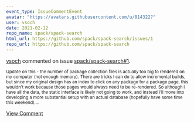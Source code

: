 ```yaml
---
event_type: IssueCommentEvent
avatar: "https://avatars.githubusercontent.com/u/814322?"
user: vsoch
date: 2021-02-12
repo_name: spack/spack-search
html_url: https://github.com/spack/spack-search/issues/1
repo_url: https://github.com/spack/spack-search
---
```


<a href='https://github.com/vsoch' target='_blank'>vsoch</a> commented on issue <a href='https://github.com/spack/spack-search/issues/1' target='_blank'>spack/spack-search#1</a>.

<small>Update on this - the number of package collection files is actually too big to rendered on my computer (not enough memory). There are tricks I can do to allow incremental builds, but since my original design has an index to click on any package for a package page, this wouldn't work because those pages would always need to be re-rendered. So although I have all the data, the static interface is likely not going to work, and instead I'll move into developing a more substantial setup with an actual database (hopefully have some time this weekend)....</small>

<a href='https://github.com/spack/spack-search/issues/1' target='_blank'>View Comment</a>